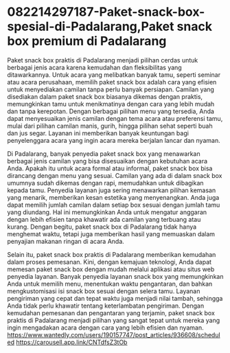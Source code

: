 # 082214297187-Paket-snack-box-spesial-di-Padalarang,Paket snack box premium di Padalarang

Paket snack box praktis di Padalarang menjadi pilihan cerdas untuk berbagai jenis acara karena kemudahan dan fleksibilitas yang ditawarkannya. Untuk acara yang melibatkan banyak tamu, seperti seminar atau acara perusahaan, memilih paket snack box adalah cara yang efisien untuk menyediakan camilan tanpa perlu banyak persiapan. Camilan yang disediakan dalam paket snack box biasanya dikemas dengan praktis, memungkinkan tamu untuk menikmatinya dengan cara yang lebih mudah dan tanpa kerepotan. Dengan berbagai pilihan menu yang tersedia, Anda dapat menyesuaikan jenis camilan dengan tema acara atau preferensi tamu, mulai dari pilihan camilan manis, gurih, hingga pilihan sehat seperti buah dan jus segar. Layanan ini memberikan banyak keuntungan bagi penyelenggara acara yang ingin acara mereka berjalan lancar dan nyaman.

Di Padalarang, banyak penyedia paket snack box yang menawarkan berbagai jenis camilan yang bisa disesuaikan dengan kebutuhan acara Anda. Apakah itu untuk acara formal atau informal, paket snack box bisa dirancang dengan menu yang sesuai. Camilan yang ada di dalam snack box umumnya sudah dikemas dengan rapi, memudahkan untuk dibagikan kepada tamu. Penyedia layanan juga sering menawarkan pilihan kemasan yang menarik, memberikan kesan estetika yang menyenangkan. Anda juga dapat memilih jumlah camilan dalam setiap box sesuai dengan jumlah tamu yang diundang. Hal ini memungkinkan Anda untuk mengatur anggaran dengan lebih efisien tanpa khawatir ada camilan yang terbuang atau kurang. Dengan begitu, paket snack box di Padalarang tidak hanya menghemat waktu, tetapi juga memberikan hasil yang memuaskan dalam penyajian makanan ringan di acara Anda.

Selain itu, paket snack box praktis di Padalarang memberikan kemudahan dalam proses pemesanan. Kini, dengan kemajuan teknologi, Anda dapat memesan paket snack box dengan mudah melalui aplikasi atau situs web penyedia layanan. Banyak penyedia layanan snack box yang memungkinkan Anda untuk memilih menu, menentukan waktu pengantaran, dan bahkan mengkustomisasi isi snack box sesuai dengan selera tamu. Layanan pengiriman yang cepat dan tepat waktu juga menjadi nilai tambah, sehingga Anda tidak perlu khawatir tentang keterlambatan pengiriman. Dengan kemudahan pemesanan dan pengantaran yang terjamin, paket snack box praktis di Padalarang menjadi pilihan yang sangat tepat untuk mereka yang ingin mengadakan acara dengan cara yang lebih efisien dan nyaman.
https://www.wantedly.com/users/190157747/post_articles/936608/scheduled
https://carousell.app.link/CNTdfsZ3tOb


